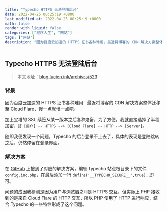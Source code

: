 ```yaml
---
title: "Typecho HTTPS 无法登陆后台"
date: 2022-04-25 00:25:19 +0800
last_modified_at: 2022-04-25 00:25:19 +0800
math: false
render_with_liquid: false
categories: ["程序人生", "网站"]
tags: ["网站"]
description: "因为百度云加速的 HTTPS 证书各种难用，最近将博客的 CDN 解决方案整体迁移至 Cloud Flare，慢一点就慢一点吧。随即我便发现一个问题，Typecho 的后台登录不上去了，具体的表现是登陆跳转之后，仍然停留在登录界面。"
---
```


## Typecho HTTPS 无法登陆后台

> 本文地址：[blog.lucien.ink/archives/523][this]

### 背景

因为百度云加速的 HTTPS 证书各种难用，最近将博客的 CDN 解决方案整体迁移至 Cloud Flare，慢一点就慢一点吧。

加上宝塔的 SSL 续签从某一版本之后各种鬼畜，为了方便，我就直接选择了半程加密，即 `[用户] -- HTTPS --> [Cloud Flare] -- HTTP --> [Server]`。

随即我便发现一个问题，Typecho 的后台登录不上去了，具体的表现是登陆跳转之后，仍然停留在登录界面。

### 解决方案

在 [GitHub][github] 上搜到了对应的解决方案，编辑 Typecho 站点根目录下的文件 `config.inc.php`，在最后添加一行 `define('__TYPECHO_SECURE__',true);` 即可。

问题的成因我猜测是因为用户与浏览器之间是 HTTPS 交互，但实际上 PHP 接收到的是来自 Cloud Flare 的 HTTP 交互，所以 PHP 使用了 HTTP 进行响应，结合 Typecho 的一些特性形成了这个问题。

[this]: https://blog.lucien.ink/archives/523/
[github]: https://github.com/typecho/typecho/issues/797#issuecomment-701284604
